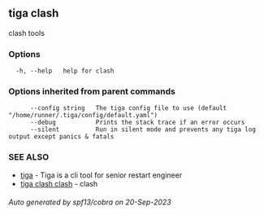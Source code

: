 ## tiga clash

clash tools

### Options

```
  -h, --help   help for clash
```

### Options inherited from parent commands

```
      --config string   The tiga config file to use (default "/home/runner/.tiga/config/default.yaml")
      --debug           Prints the stack trace if an error occurs
      --silent          Run in silent mode and prevents any tiga log output except panics & fatals
```

### SEE ALSO

* [tiga](tiga.md)	 - Tiga is a cli tool for senior restart engineer
* [tiga clash clash](tiga_clash_clash.md)	 - clash

###### Auto generated by spf13/cobra on 20-Sep-2023
